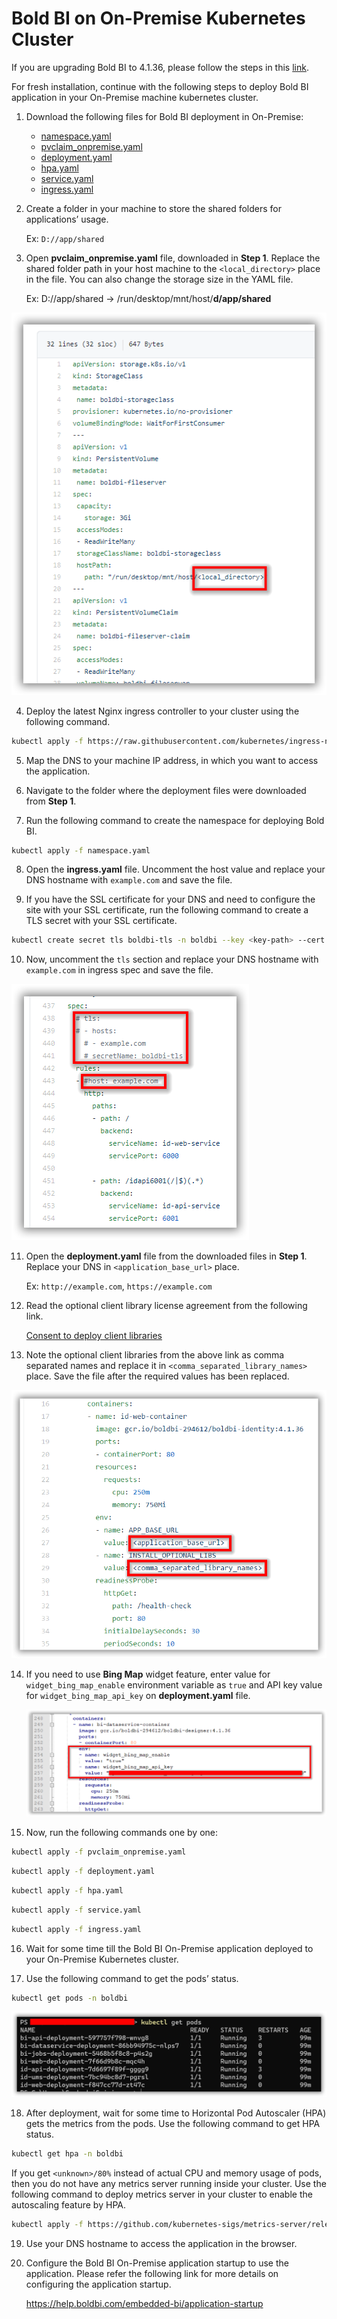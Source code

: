 # Bold BI on On-Premise Kubernetes Cluster
If you are upgrading Bold BI to 4.1.36, please follow the steps in this [link](upgrade.md).

For fresh installation, continue with the following steps to deploy Bold BI application in your On-Premise machine kubernetes cluster.

1. Download the following files for Bold BI deployment in On-Premise:

    * [namespace.yaml](https://raw.githubusercontent.com/boldbi/boldbi-kubernetes/v4.1.36/deploy/namespace.yaml)
    * [pvclaim_onpremise.yaml](https://raw.githubusercontent.com/boldbi/boldbi-kubernetes/v4.1.36/deploy/pvclaim_onpremise.yaml)
    * [deployment.yaml](https://raw.githubusercontent.com/boldbi/boldbi-kubernetes/v4.1.36/deploy/deployment.yaml)
    * [hpa.yaml](https://raw.githubusercontent.com/boldbi/boldbi-kubernetes/v4.1.36/deploy/hpa.yaml)
    * [service.yaml](https://raw.githubusercontent.com/boldbi/boldbi-kubernetes/v4.1.36/deploy/service.yaml)
    * [ingress.yaml](https://raw.githubusercontent.com/boldbi/boldbi-kubernetes/v4.1.36/deploy/ingress.yaml)

2. Create a folder in your machine to store the shared folders for applications’ usage.

    Ex: `D://app/shared`

3. Open **pvclaim_onpremise.yaml** file, downloaded in **Step 1**. Replace the shared folder path in your host machine to the `<local_directory>` place in the file. You can also change the storage size in the YAML file. 

    Ex: D://app/shared -> /run/desktop/mnt/host/**d/app/shared**

![PV Claim](images/onpremise_pvclaim.png)

4. Deploy the latest Nginx ingress controller to your cluster using the following command.

```sh
kubectl apply -f https://raw.githubusercontent.com/kubernetes/ingress-nginx/controller-v0.41.2/deploy/static/provider/cloud/deploy.yaml
```

5. Map the DNS to your machine IP address, in which you want to access the application.

6. Navigate to the folder where the deployment files were downloaded from **Step 1**.

7. Run the following command to create the namespace for deploying Bold BI.

```sh
kubectl apply -f namespace.yaml
```

8. Open the **ingress.yaml** file. Uncomment the host value and replace your DNS hostname with `example.com` and save the file.

9. If you have the SSL certificate for your DNS and need to configure the site with your SSL certificate, run the following command to create a TLS secret with your SSL certificate.

```sh
kubectl create secret tls boldbi-tls -n boldbi --key <key-path> --cert <certificate-path>
```

10. Now, uncomment the `tls` section and replace your DNS hostname with `example.com` in ingress spec and save the file.

![ingress DNS](images/ingress_yaml.png)

11. Open the **deployment.yaml** file from the downloaded files in **Step 1**. Replace your DNS in `<application_base_url>` place.
    
    Ex: `http://example.com`, `https://example.com`

12. Read the optional client library license agreement from the following link.
    
    [Consent to deploy client libraries](../docs/consent-to-deploy-client-libraries.md)

13. Note the optional client libraries from the above link as comma separated names and replace it in `<comma_separated_library_names>` place. Save the file after the required values has been replaced.

![deployment.yaml](images/deployment_yaml.png) 

14. If you need to use **Bing Map** widget feature, enter value for `widget_bing_map_enable` environment variable as `true` and API key value for `widget_bing_map_api_key` on **deployment.yaml** file.

    ![Bing Map](images/bing_map_key.png) 

15.	Now, run the following commands one by one:

```sh
kubectl apply -f pvclaim_onpremise.yaml
```

```sh
kubectl apply -f deployment.yaml
```

```sh
kubectl apply -f hpa.yaml
```

```sh
kubectl apply -f service.yaml
```

```sh
kubectl apply -f ingress.yaml
```

16.	Wait for some time till the Bold BI On-Premise application deployed to your On-Premise Kubernetes cluster. 

17.	Use the following command to get the pods’ status.

```sh
kubectl get pods -n boldbi
```
![Pod status](images/pod_status.png) 

18. After deployment, wait for some time to Horizontal Pod Autoscaler (HPA) gets the metrics from the pods. Use the following command to get HPA status.

```sh
kubectl get hpa -n boldbi
```
If you get `<unknown>/80%` instead of actual CPU and memory usage of pods, then you do not have any metrics server running inside your cluster. Use the following command to deploy metrics server in your cluster to enable the autoscaling feature by HPA.
    
```sh
kubectl apply -f https://github.com/kubernetes-sigs/metrics-server/releases/download/v0.3.7/components.yaml
```

19.	Use your DNS hostname to access the application in the browser.

20.	Configure the Bold BI On-Premise application startup to use the application. Please refer the following link for more details on configuring the application startup.
    
    https://help.boldbi.com/embedded-bi/application-startup